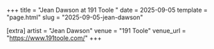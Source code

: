 +++
title = "Jean Dawson at 191 Toole "
date = 2025-09-05
template = "page.html"
slug = "2025-09-05-jean-dawson"

[extra]
artist = "Jean Dawson"
venue = "191 Toole"
venue_url = "https://www.191toole.com/"
+++
